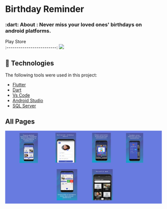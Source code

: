 <h1 align="left"> Birthday Reminder </h1>



<h3 align="left">
   :dart: About : 
  Never miss your loved ones' birthdays on android platforms. 
</h3>

  Play Store        
:-------------------------:
[<img src="https://upload.wikimedia.org/wikipedia/commons/thumb/7/78/Google_Play_Store_badge_EN.svg/512px-Google_Play_Store_badge_EN.svg.png" width="350" >](https://play.google.com/store/apps/details?id=com.keremduman.birthday)

## :rocket: Technologies ##

The following tools were used in this project:


- [Flutter](https://flutter.dev/)
- [Dart](https://dart.dev/)
- [Vs Code](https://code.visualstudio.com/)
- [Android Studio](https://developer.android.com/studio?gclid=Cj0KCQiAyJOBBhDCARIsAJG2h5eL8TqlTcYWCGcBIPw1fvDCI8-HFaYlvzdfH8GUd_-j9kX9SbFTTJkaAo3MEALw_wcB&gclsrc=aw.ds)
- [SQL Server](https://www.microsoft.com/tr-tr/sql-server/sql-server-downloads)

## All Pages
<img src="/git.png">
  
